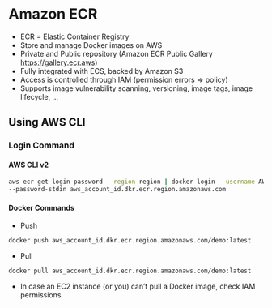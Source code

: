 # Amazon ECR
* ECR = Elastic Container Registry
* Store and manage Docker images on AWS
* Private and Public repository (Amazon ECR Public Gallery https://gallery.ecr.aws)
* Fully integrated with ECS, backed by Amazon S3
* Access is controlled through IAM (permission errors => policy)
* Supports image vulnerability scanning, versioning, image tags, image lifecycle, …

## Using AWS CLI
### Login Command

#### AWS CLI v2

```bash
aws ecr get-login-password --region region | docker login --username AWS
--password-stdin aws_account_id.dkr.ecr.region.amazonaws.com
```

#### Docker Commands
* Push
```bash
docker push aws_account_id.dkr.ecr.region.amazonaws.com/demo:latest
```
* Pull
```bash
docker pull aws_account_id.dkr.ecr.region.amazonaws.com/demo:latest
```
* In case an EC2 instance (or you) can’t pull a Docker image, check IAM
permissions